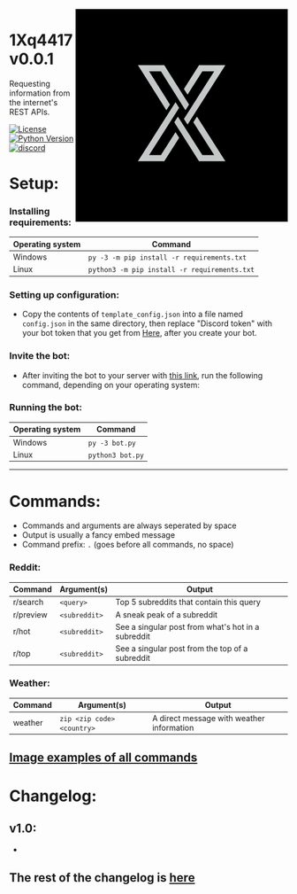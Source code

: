 <style>
    .img {
        width: 50%;
        height: 50%;
    }
</style>

<img align="right" src="repository/images/icon.png">


# 1Xq4417 v0.0.1
Requesting information from the internet's REST APIs.


[![License](https://img.shields.io/apm/l/vim-mode.svg)](https://img.shields.io/apm/l/vim-mode.svg) [![Python Version](https://img.shields.io/badge/python-3.7.3-green.svg)](https://www.python.org/downloads/release/python-373/) [![discord](https://img.shields.io/badge/discord-Xithrius%231318-green.svg)](https://img.shields.io/badge/discord-Xithrius%231318-green.svg)


# Setup:

### Installing requirements:
|  Operating system  |  Command  |
| ------------- | ------------- |
|  Windows  |  `py -3 -m pip install -r requirements.txt`  |
|  Linux  | `python3 -m pip install -r requirements.txt`  |

### Setting up configuration:
* Copy the contents of `template_config.json` into a file named `config.json` in the same directory, then replace "Discord token" with your bot token that you get from [Here](https://discordapp.com/developers/applications/), after you create your bot.

### Invite the bot:
* After inviting the bot to your server with [this link](https://discordapp.com/oauth2/authorize?client_id=591885341812850699&scope=bot&permissions=1664470208), run the following command, depending on your operating system:

### Running the bot:
|  Operating system  |  Command  |
| ------------- | ------------- |
|  Windows  |  `py -3 bot.py`  |
|  Linux  |  `python3 bot.py`  |

---

# Commands:
* Commands and arguments are always seperated by space
* Output is usually a fancy embed message
* Command prefix: `.` (goes before all commands, no space)

### Reddit:
|  Command  |  Argument(s)  |  Output  |
| ------------- | ------------- | ------------- |
|  r/search  |  `<query>`  |  Top 5 subreddits that contain this query  |
|  r/preview  |  `<subreddit>`  |  A sneak peak of a subreddit  |
|  r/hot  |  `<subreddit>`  |  See a singular post from what's hot in a subreddit  |
|  r/top  |  `<subreddit>`  |  See a singular post from the top of a subreddit  |

### Weather:
|  Command  |  Argument(s)  |  Output  |
| ------------- | ------------- | ------------- |
|  weather  |  `zip <zip code> <country>`  |  A direct message with weather information  |

[Image examples of all commands](https://github.com/Xithrius/1Xq4417/blob/master/documentation)
---

# Changelog: 

## v1.0:
*

## The rest of the changelog is [here](https://github.com/Xithrius/1Xq4417/blob/master/CHANGELOG.md)
